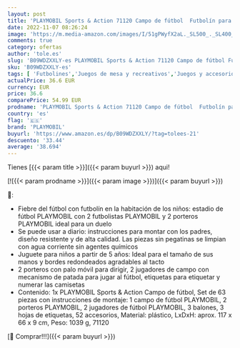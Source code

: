 ```yaml
---
layout: post
title: 'PLAYMOBIL Sports & Action 71120 Campo de fútbol  Futbolín para niños: 2 porteros  2 futbolistas con función de Patada  3 balones de futbolín  Juguetes para niños a Partir de 5 años'
date: 2022-11-07 08:26:24
image: 'https://m.media-amazon.com/images/I/51gPWyfX2aL._SL500_._SL400_.jpg'
comments: true
category: ofertas
author: 'tole.es'
slug: 'B09WDZXXLY-es PLAYMOBIL Sports & Action 71120 Campo de fútbol Futbolín...'
sku: 'B09WDZXXLY-es'
tags: [ 'Futbolines','Juegos de mesa y recreativos','Juegos y accesorios para juegos','Juguetes','Juguetes y juegos','playmobil','🇪🇸', ]
actualPrice: 36.6 EUR
currency: EUR
price: 36.6
comparePrice: 54.99 EUR
prodname: 'PLAYMOBIL Sports & Action 71120 Campo de fútbol  Futbolín para niños: 2 porteros  2 futbolistas con función de Patada  3 balones de futbolín  Juguetes para niños a Partir de 5 años'
country: 'es'
flag: '🇪🇸'
brand: 'PLAYMOBIL'
buyurl: 'https://www.amazon.es/dp/B09WDZXXLY/?tag=tolees-21'
descuento: '33.44'
average: '38.694'
---
```


Tienes [{{< param title >}}]({{< param buyurl >}}) aqui!

[![{{< param prodname >}}]({{< param image >}})]({{< param buyurl >}})

🔎:

- Fiebre del fútbol con futbolín en la habitación de los niños: estadio de fútbol PLAYMOBIL con 2 futbolistas PLAYMOBIL y 2 porteros PLAYMOBIL ideal para un duelo
- Se puede usar a diario: instrucciones para montar con los padres, diseño resistente y de alta calidad. Las piezas sin pegatinas se limpian con agua corriente sin agentes químicos
- Juguete para niños a partir de 5 años: Ideal para el tamaño de sus manos y bordes redondeados agradables al tacto
- 2 porteros con palo móvil para dirigir, 2 jugadores de campo con mecanismo de patada para jugar al fútbol, etiquetas para etiquetar y numerar las camisetas
- Contenido: 1x PLAYMOBIL Sports & Action Campo de fútbol, Set de 63 piezas con instrucciones de montaje: 1 campo de fútbol PLAYMOBIL, 2 porteros PLAYMOBIL, 2 jugadores de fútbol PLAYMOBIL, 3 balones, 3 hojas de etiquetas, 52 accesorios, Material: plástico, LxDxH: aprox. 117 x 66 x 9 cm, Peso: 1039 g, 71120

[🛒 Comprar!!!]({{< param buyurl >}})
